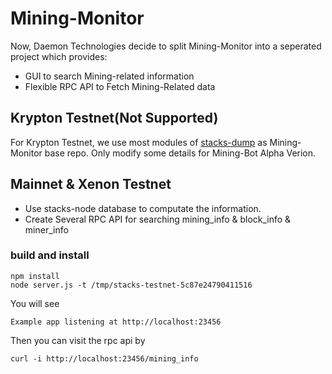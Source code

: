 # Mining-Monitor

Now, Daemon Technologies decide to split Mining-Monitor into a seperated project which provides:
- GUI to search Mining-related information
- Flexible RPC API to Fetch Mining-Related data

## Krypton Testnet(Not Supported)

For Krypton Testnet, we use most modules of [stacks-dump](https://github.com/psq/stacks-dump) as Mining-Monitor base repo. Only modify some details for Mining-Bot Alpha Verion.

## Mainnet & Xenon Testnet

- Use stacks-node database to computate the information.
- Create Several RPC API for searching mining_info & block_info & miner_info

### build and install

```
npm install
node server.js -t /tmp/stacks-testnet-5c87e24790411516
```

You will see 
```
Example app listening at http://localhost:23456
```

Then you can visit the rpc api by
```
curl -i http://localhost:23456/mining_info
```

